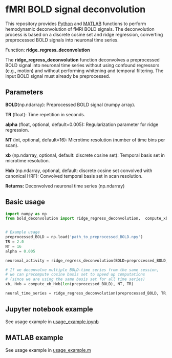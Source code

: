 # fMRI BOLD signal deconvolution
 

This repository provides [Python](https://github.com/IHB-IBR-department/BOLD_deconvolution/blob/main/python_code/bold_deconvolution.py) and [MATLAB](https://github.com/IHB-IBR-department/BOLD_deconvolution/blob/main/matlab_code/bold_deconvolution.m) functions to perform hemodynamic deconvolution of fMRI BOLD signals. The deconvolution process is based on a discrete cosine set and ridge regression, converting preprocessed BOLD signals into neuronal time series.

Function: **ridge_regress_deconvolution**

The **ridge_regress_deconvolution** function deconvolves a preprocessed BOLD signal into neuronal time series without using confound regressors (e.g., motion) and without performing whitening and temporal filtering. The input BOLD signal must already be preprocessed.

## Parameters
**BOLD**(np.ndarray):
Preprocessed BOLD signal (numpy array).

**TR** (float): Time repetition in seconds.

**alpha** (float, optional, default=0.005): Regularization parameter for ridge regression.

**NT** (int, optional, default=16): Microtime resolution (number of time bins per scan).

**xb** (np.ndarray, optional, default: discrete cosine set): Temporal basis set in microtime resolution.

**Hxb**  (np.ndarray, optional, default: discrete cosine set convolved with canonical HRF): Convolved temporal basis set in scan resolution.

**Returns:** Deconvolved neuronal time series (np.ndarray)


## Basic usage
```python
import numpy as np
from bold_deconvolution import ridge_regress_deconvolution,  compute_xb_Hxb


# Example usage
preprocessed_BOLD = np.load('path_to_preprocessed_BOLD.npy')
TR = 2.0
NT = 16
alpha = 0.005

neuronal_activity = ridge_regress_deconvolution(BOLD=preprocessed_BOLD, TR=TR, alpha=alpha, NT=NT)

# If we deconvolve multiple BOLD-time series from the same session,
# we can precompute cosine basis set to speed up computations 
# (since we are using the same basis set for all time series)
xb, Hxb = compute_xb_Hxb(len(preprocessed_BOLD), NT, TR)

neural_time_series = ridge_regress_deconvolution(preprocessed_BOLD, TR, alpha, NT, xb=xb, Hxb=Hxb)


```

## Jupyter notebook example

See usage example in [usage_example.ipynb](https://github.com/IHB-IBR-department/BOLD_deconvolution/blob/main/python_code/usage_example.ipynb)

## MATLAB example

See usage example in [usage_example.m](https://github.com/IHB-IBR-department/BOLD_deconvolution/blob/main/matlab_code/usage_example.m)
